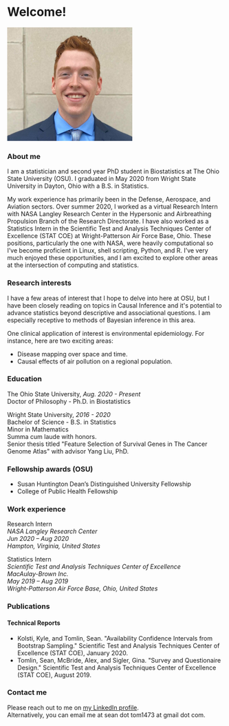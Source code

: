 # Welcome!

<img src="wsufebshoot.jpg" height="264">

### About me

I am a statistician and second year PhD student in Biostatistics at The Ohio State University (OSU). I graduated in May 2020 from Wright State University in Dayton, Ohio with a B.S. in Statistics.

My work experience has primarily been in the Defense, Aerospace, and Aviation sectors. Over summer 2020, I worked as a virtual Research Intern with NASA Langley Research Center in the Hypersonic and Airbreathing Propulsion Branch of the Research Directorate. I have also worked as a Statistics Intern in the Scientific Test and Analysis Techniques Center of Excellence (STAT COE) at Wright-Patterson Air Force Base, Ohio.  These positions, particularly the one with NASA, were heavily computational so I’ve become proficient in Linux, shell scripting, Python, and R. I’ve very much enjoyed these opportunities, and I am excited to explore other areas at the intersection of computing and statistics.  

### Research interests

I have a few areas of interest that I hope to delve into here at OSU, but I have been closely reading on topics in Causal Inference and it's potential to advance statistics beyond descriptive and associational questions. I am especially receptive to methods of Bayesian inference in this area.  

One clinical application of interest is environmental epidemiology. For instance, here are two exciting areas:    
* Disease mapping over space and time.  
* Causal effects of air pollution on a regional population.  



### Education 
The Ohio State University, *Aug. 2020 - Present*  
Doctor of Philosophy - Ph.D. in Biostatistics  



Wright State University, *2016 - 2020*  
Bachelor of Science - B.S. in Statistics  
Minor in Mathematics  
Summa cum laude with honors.  
Senior thesis titled "Feature Selection of Survival Genes in The Cancer Genome Atlas" with advisor Yang Liu, PhD.  


### Fellowship awards (OSU)  
* Susan Huntington Dean’s Distinguished University Fellowship  
* College of Public Health Fellowship


### Work experience

Research Intern  
*NASA Langley Research Center  
Jun 2020 – Aug 2020  
Hampton, Virginia, United States*

Statistics Intern  
*Scientific Test and Analysis Techniques Center of Excellence  
MacAulay-Brown Inc.  
May 2019 – Aug 2019  
Wright-Patterson Air Force Base, Ohio, United States*

### Publications
#### Technical Reports
* Kolsti, Kyle, and Tomlin, Sean. "Availability Confidence Intervals from Bootstrap Sampling." Scientific Test and Analysis Techniques Center of Excellence (STAT COE), January 2020.  
* Tomlin, Sean, McBride, Alex, and Sigler, Gina. "Survey and Questionaire Design." Scientific Test and Analysis Techniques Center of Excellence (STAT COE), August 2019.  

### Contact me

Please reach out to me on [my LinkedIn profile](https://www.linkedin.com/in/seantomlinstat/).  
Alternatively, you can email me at sean dot tom1473 at gmail dot com. 
